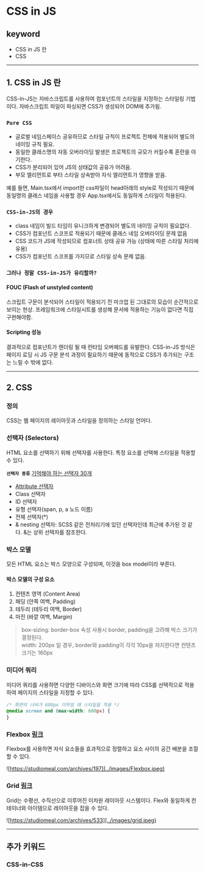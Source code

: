# CSS in JS

## keyword

- CSS in JS 란
- CSS

---

## 1. CSS in JS 란

CSS-in-JS는 자바스크립트를 사용하여 컴포넌트의 스타일을 지정하는 스타일링 기법이다. 자바스크립트 파일이 파싱되면 CSS가 생성되어 DOM에 추가됨.

### `Pure CSS`

- 글로벌 네임스페이스 공유하므로 스타일 규칙이 프로젝트 전체에 적용되어 별도의 네이밍 규칙 필요.
- 동일한 클래스명의 자동 오버라이딩 발생은 프로젝트의 규모가 커질수록 혼란을 야기한다.
- CSS가 분리되어 있어 JS의 상태값의 공유가 어려움.
- 부모 엘리먼트로 부터 스타일 상속받아 자식 엘리먼트가 영향을 받음.

예를 들면, Main.tsx에서 import한 css파일이 head아래의 style로 작성되기 때문에 동일명의 클래스 네임을 사용할 경우 App.tsx에서도 동일하게 스타일이 적용된다.

### `CSS-in-JS의 경우`

- class 네임이 빌드 타임이 유니크하게 변경되어 별도의 네이밍 규칙이 필요없다.
- CSS가 컴포넌트 스코프로 적용되기 때문에 클래스 네임 오버라이딩 문제 없음
- CSS 코드가 JS에 작성되므로 컴포너트 상태 공유 가능 (상태에 따른 스타일 처리에 유용)
- CSS가 컴포넌트 스코프를 가지므로 스타일 상속 문제 없음.

### `그러나 정말 CSS-in-JS가 유리할까?`

#### FOUC (Flash of unstyled content)

스크립트 구문이 분석되어 스타일이 적용되기 전 마크업 된 그대로의 모습이 순간적으로 보이는 현상.
프레임워크에 스타일시트를 생성해 문서에 적용하는 기능이 없다면 직접 구현해야함.

#### Scripting 성능

결과적으로 컴포넌트가 렌더링 될 때 런타임 오버헤드를 유발한다. CSS-in-JS 방식은 페이지 로딩 시 JS 구문 분석 과정이 필요하기 때문에 동적으로 CSS가 추가되는 구조는 느릴 수 밖에 없다.

---

## 2. CSS

### 정의

CSS는 웹 페이지의 레이아웃과 스타일을 정의하는 스타일 언어다.

### 선택자 (Selectors)

HTML 요소를 선택하기 위해 선택자를 사용한다. 특정 요소를 선택해 스타일을 적용할 수 있다.

**`선택자 종류`** [기억해야 하는 선택자 30개](https://webdesign.tutsplus.com/ko/the-30-css-selectors-you-must-memorize--net-16048t)

- [Attribute 선택자](https://developer.mozilla.org/ko/docs/Web/CSS/Attribute_selectors)
- Class 선택자
- ID 선택자
- 유형 선택자(span, p, a 노드 이름)
- 전체 선택자(*)
- & nesting 선택자: SCSS 같은 전처리기에 있던 선택자인데 최근에 추가된 것 같다. &는 상위 선택자를 참조한다.

### 박스 모델

모든 HTML 요소는 박스 모양으로 구성되며, 이것을 box model이라 부른다.

#### 박스 모델의 구성 요소

1. 컨텐츠 영역 (Content Area)
2. 패딩 (안쪽 여백, Padding)
3. 테두리 (테두리 여백, Border)
4. 마진 (바깥 여백, Margin)

> box-sizing: border-box 속성 사용시 border, padding을 고려해 박스 크기가 결정된다.  
> width: 200px 일 경우, border와 padding이 각각 10px을 차지한다면 컨텐츠 크기는 160px

### 미디어 쿼리

미디어 쿼리를 사용하면 다양한 디바이스와 화면 크기에 따라 CSS를 선택적으로 적용하여 페이지의 스타일을 지정할 수 있다.

```css
/* 화면의 너비가 600px 이하일 때 스타일을 적용 */
@media screen and (max-width: 600px) {
}
```

### Flexbox [링크](https://studiomeal.com/archives/197)

Flexbox를 사용하면 자식 요소들을 효과적으로 정렬하고 요소 사이의 공간 배분을 조절할 수 있다.

![https://studiomeal.com/archives/197](../images/Flexbox.jpeg)

### Grid [링크](https://studiomeal.com/archives/533)

Grid는 수평선, 수직선으로 이루어진 이차원 레이아웃 시스템이다. Flex와 동일하게 컨테이너와 아이템으로 레이아웃을 잡을 수 있다.

![https://studiomeal.com/archives/533](../images/grid.jpeg)

---

## 추가 키워드

### CSS-in-CSS
